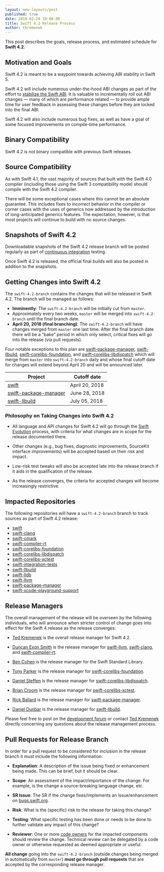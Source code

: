 ```yaml
---
layout: new-layouts/post
published: true
date: 2018-02-28 10:00:00
title: Swift 4.2 Release Process
author: tkremenek
---
```


This post describes the goals, release process, and estimated schedule for
**Swift 4.2**.

## Motivation and Goals

Swift 4.2 is meant to be a waypoint towards achieving ABI stability in Swift
5.

Swift 4.2 will include numerous under-the-hood ABI changes as part of the
effort to [stabilize the Swift ABI](/abi-stability/).  It is
valuable to incrementally roll out ABI changes — many of which are performance
related — to provide ample time for user feedback in assessing these changes
before they are locked into the final ABI.

Swift 4.2 will also include numerous bug fixes, as well as have a goal of some
focused improvements on compile-time performance.

## Binary Compatibility

Swift 4.2 is not binary compatible with previous Swift releases.

## Source Compatibility

As with Swift 4.1, the vast majority of sources that built with the Swift 4.0
compiler (including those using the Swift 3 compatibility mode) should compile
with the Swift 4.2 compiler.

There will be some exceptional cases where this cannot be an absolute
guarantee.  This includes fixes to incorrect behavior in the compiler or
corner cases with the uses of generics now addressed by the introduction of
long-anticipated generics features.  The expectation, however, is that most
projects will continue to build with no source changes.

## Snapshots of Swift 4.2

Downloadable snapshots of the Swift 4.2 release branch will be posted
regularly as part of [continuous integration](https://ci.swift.org) testing.

Once Swift 4.2 is released, the official final builds will also be posted in
addition to the snapshots.

## Getting Changes into Swift 4.2

The `swift-4.2-branch` contains the changes that will be released in Swift
4.2.  The branch will be managed as follows:

* **Imminently**: The `swift-4.2-branch` will be initially cut from `master`.
* Approximately every two weeks, `master` will be merged into
  `swift-4.2-branch` until the final branch date.
* **April 20, 2018 (final branching)**: The `swift-4.2-branch` will have
  changes merged from `master` one last time.  After the final branch date
  there will be a "bake" period in which only select, critical fixes will go
  into the release (via pull requests).

Four notable exceptions to this plan are [swift-package-manager], [swift-llbuild],
[swift-corelibs-foundation], and [swift-corelibs-libdispatch] which
will merge from `master` into `swift-4.2-branch` daily and whose final cutoff
date for changes will extend beyond April 20 and will be announced later.

| Project  | Cutoff date  |
|---|---|
|  [swift] |  April 20, 2018 |
|  [swift-package-manager] |  June 28, 2018 |
|  [swift-llbuild] |  July 05, 2018 |

### Philosophy on Taking Changes into Swift 4.2

- All language and API changes for Swift 4.2 will go through the [Swift
  Evolution](https://github.com/swiftlang/swift-evolution) process, with criteria
  for what changes are in scope for the release documented there.

- Other changes (e.g., bug fixes, diagnostic improvements, SourceKit interface
  improvements) will be accepted based on their risk and impact.

- Low-risk test tweaks will also be accepted late into the release branch if
  it aids in the qualification of the release.

- As the release converges, the criteria for accepted changes will become
  increasingly restrictive.

## Impacted Repositories

The following repositories will have a `swift-4.2-branch` branch to track
sources as part of Swift 4.2 release:

* [swift]
* [swift-clang]
* [swift-cmark]
* [swift-compiler-rt]
* [swift-corelibs-foundation]
* [swift-corelibs-libdispatch]
* [swift-corelibs-xctest]
* [swift-integration-tests]
* [swift-llbuild]
* [swift-lldb]
* [swift-llvm]
* [swift-package-manager]
* [swift-xcode-playground-support]

## Release Managers

The overall management of the release will be overseen by the following
individuals, who will announce when stricter control of change goes into
effect for the Swift 4 release as the release converges:

- [Ted Kremenek] is the overall release manager for Swift 4.2.

- [Duncan Exon Smith](https://github.com/dexonsmith) is the release manager for
  [swift-llvm], [swift-clang], and [swift-compiler-rt].

- [Ben Cohen](https://github.com/airspeedswift) is the release manager for the
  Swift Standard Library.

- [Tony Parker](https://github.com/parkera) is the release manager for
  [swift-corelibs-foundation].

- [Daniel Steffen](https://github.com/das) is the release manager for
  [swift-corelibs-libdispatch].

- [Brian Croom](https://github.com/briancroom) is the release manager for
  [swift-corelibs-xctest].

- [Rick Ballard](https://github.com/rballard) is the release manager for
  [swift-package-manager].

- [Daniel Dunbar](https://github.com/ddunbar) is the release manager for
  [swift-llbuild].

Please feel free to post on the [development forum](https://forums.swift.org/c/development/compiler)
or contact [Ted Kremenek] directly concerning any questions about the release management
process.

## Pull Requests for Release Branch

In order for a pull request to be considered for inclusion in the release
branch it must include the following information:

- **Explanation**: A description of the issue being fixed or enhancement being
  made.  This can be brief, but it should be clear.

- **Scope**: An assessment of the impact/importance of the change. For
  example, is the change a source-breaking language change, etc.

- **SR Issue**: The SR if the change fixes/implements an issue/enhancement on
  [bugs.swift.org](https://bugs.swift.org).

- **Risk**: What is the (specific) risk to the release for taking this change?

- **Testing**: What specific testing has been done or needs to be done to
  further validate any impact of this change?

- **Reviewer**: One or more [code owners](/community/#code-owners)
  for the impacted components should review the change. Technical review can
  be delegated by a code owner or otherwise requested as deemed appropriate or
  useful.

**All change** going into the `swift-4.2-branch` (outside changes being merged
in automatically from `master`) **must go through pull requests** that are
accepted by the corresponding release manager.

[Ted Kremenek]: https://github.com/tkremenek
[swift]: https://github.com/apple/swift
[swift-llvm]: https://github.com/apple/swift-llvm
[swift-clang]: https://github.com/apple/swift-clang
[swift-lldb]: https://github.com/apple/swift-lldb
[swift-cmark]: https://github.com/swiftlang/swift-cmark
[swift-llbuild]: https://github.com/swiftlang/swift-llbuild
[swift-compiler-rt]: https://github.com/apple/swift-compiler-rt
[swift-package-manager]: https://github.com/swiftlang/swift-package-manager
[swift-corelibs-foundation]: https://github.com/swiftlang/swift-corelibs-foundation
[swift-corelibs-libdispatch]: https://github.com/apple/swift-corelibs-libdispatch
[swift-xcode-playground-support]: https://github.com/apple/swift-xcode-playground-support
[swift-integration-tests]: https://github.com/swiftlang/swift-integration-tests
[swift-corelibs-xctest]: https://github.com/swiftlang/swift-corelibs-xctest
